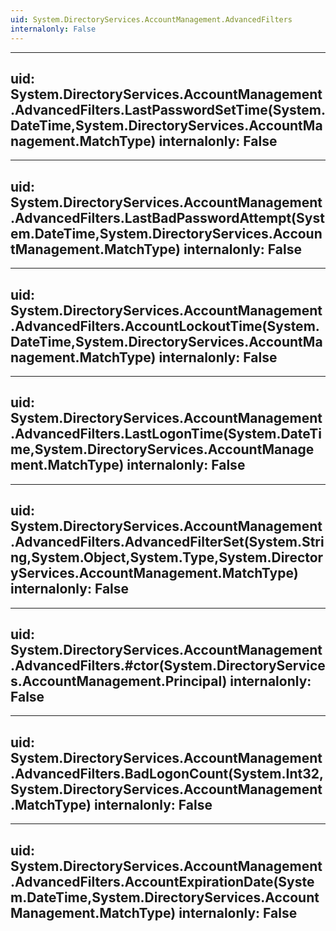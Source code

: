 ```yaml
---
uid: System.DirectoryServices.AccountManagement.AdvancedFilters
internalonly: False
---
```


---
uid: System.DirectoryServices.AccountManagement.AdvancedFilters.LastPasswordSetTime(System.DateTime,System.DirectoryServices.AccountManagement.MatchType)
internalonly: False
---

---
uid: System.DirectoryServices.AccountManagement.AdvancedFilters.LastBadPasswordAttempt(System.DateTime,System.DirectoryServices.AccountManagement.MatchType)
internalonly: False
---

---
uid: System.DirectoryServices.AccountManagement.AdvancedFilters.AccountLockoutTime(System.DateTime,System.DirectoryServices.AccountManagement.MatchType)
internalonly: False
---

---
uid: System.DirectoryServices.AccountManagement.AdvancedFilters.LastLogonTime(System.DateTime,System.DirectoryServices.AccountManagement.MatchType)
internalonly: False
---

---
uid: System.DirectoryServices.AccountManagement.AdvancedFilters.AdvancedFilterSet(System.String,System.Object,System.Type,System.DirectoryServices.AccountManagement.MatchType)
internalonly: False
---

---
uid: System.DirectoryServices.AccountManagement.AdvancedFilters.#ctor(System.DirectoryServices.AccountManagement.Principal)
internalonly: False
---

---
uid: System.DirectoryServices.AccountManagement.AdvancedFilters.BadLogonCount(System.Int32,System.DirectoryServices.AccountManagement.MatchType)
internalonly: False
---

---
uid: System.DirectoryServices.AccountManagement.AdvancedFilters.AccountExpirationDate(System.DateTime,System.DirectoryServices.AccountManagement.MatchType)
internalonly: False
---
